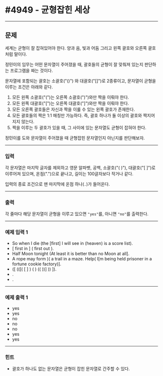# #4949 - 균형잡힌 세상

---

## 문제
세계는 균형이 잘 잡혀있어야 한다. 양과 음, 빛과 어둠 그리고 왼쪽 괄호와 오른쪽 괄호처럼 말이다.

정민이의 임무는 어떤 문자열이 주어졌을 때, 괄호들의 균형이 잘 맞춰져 있는지 판단하는 프로그램을 짜는 것이다.

문자열에 포함되는 괄호는 소괄호("()") 와 대괄호("[]")로 2종류이고, 문자열이 균형을 이루는 조건은 아래와 같다.

1. 모든 왼쪽 소괄호("(")는 오른쪽 소괄호(")")와만 짝을 이뤄야 한다.
2. 모든 왼쪽 대괄호("[")는 오른쪽 대괄호("]")와만 짝을 이뤄야 한다.
3. 모든 오른쪽 괄호들은 자신과 짝을 이룰 수 있는 왼쪽 괄호가 존재한다.
4. 모든 괄호들의 짝은 1:1 매칭만 가능하다. 즉, 괄호 하나가 둘 이상의 괄호와 짝지어지지 않는다.
5. 짝을 이루는 두 괄호가 있을 때, 그 사이에 있는 문자열도 균형이 잡혀야 한다.

정민이를 도와 문자열이 주어졌을 때 균형잡힌 문자열인지 아닌지를 판단해보자.

---

### 입력
각 문자열은 마지막 글자를 제외하고 영문 알파벳, 공백, 소괄호("( )"), 대괄호("[ ]")로 이루어져 있으며, 온점(".")으로 끝나고, 길이는 100글자보다 작거나 같다.

입력의 종료 조건으로 맨 마지막에 온점 하나(`.`)가 들어온다.

---

### 출력
각 줄마다 해당 문자열이 균형을 이루고 있으면 `"yes"`를, 아니면 `"no"`를 출력한다.

---

### 예제 입력 1
- So when I die (the [first] I will see in (heaven) is a score list). 
- [ first in ] ( first out ). 
- Half Moon tonight (At least it is better than no Moon at all]. 
- A rope may form )( a trail in a maze. Help( I[m being held prisoner in a fortune cookie factory)]. 
- ([ (([( [ ] ) ( ) (( ))] )) ]).
-  . 
- .

---

### 예제 출력 1
- yes 
- yes 
- no 
- no 
- no 
- yes 
- yes

---

### 힌트
- 괄호가 하나도 없는 문자열은 균형이 잡힌 문자열로 간주할 수 있다.
